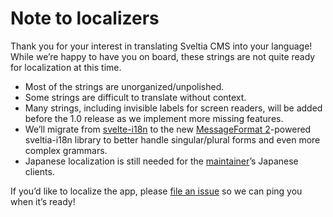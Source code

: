 # Note to localizers

Thank you for your interest in translating Sveltia CMS into your language! While we’re happy to have you on board, these strings are not quite ready for localization at this time.

- Most of the strings are unorganized/unpolished.
- Some strings are difficult to translate without context.
- Many strings, including invisible labels for screen readers, will be added before the 1.0 release as we implement more missing features.
- We’ll migrate from [svelte-i18n](https://github.com/kaisermann/svelte-i18n) to the new [MessageFormat 2](https://github.com/unicode-org/message-format-wg)-powered sveltia-i18n library to better handle singular/plural forms and even more complex grammars.
- Japanese localization is still needed for the [maintainer](https://github.com/kyoshino)’s Japanese clients.

If you’d like to localize the app, please [file an issue](https://github.com/sveltia/sveltia-cms/issues) so we can ping you when it’s ready!
